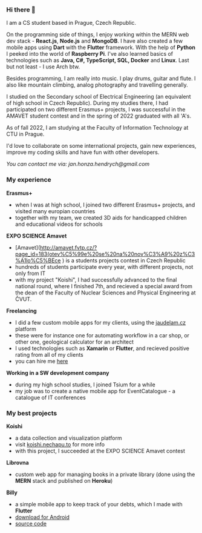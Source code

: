 ### Hi there 👋

I am a CS student based in Prague, Czech Republic.

On the programming side of things, I enjoy working within the MERN web dev stack - **React.js**, **Node.js** and **MongoDB**. I have also created a few  mobile apps using **Dart** with the **Flutter** framework. With the help of **Python** I peeked into the world of **Raspberry Pi**. I've also learned basics of technologies such as **Java, C#, TypeScript, SQL, Docker** and **Linux**. Last but not least - I use Arch btw.

Besides programming, I am really into music. I play drums, guitar and flute. I also like mountain climbing, analog photography and travelling generally.

I studied on the Secondary school of Electrical Engineering (an equivalent of high school in Czech Republic). During my studies there, I had participated on two different Erasmus+ projects, I was successful in the AMAVET student contest and in the spring of 2022 graduated with all 'A's.

As of fall 2022, I am studying at the Faculty of Information Technology at CTU in Prague.

I'd love to collaborate on some international projects, gain new experiences, improve my coding skills and have fun with other developers.

_You can contact me via: jan.honza.hendrych@gmail.com_

### My experience
**Erasmus+**
- when I was at high school, I joined two different Erasmus+ projects, and visited many europian countries
- together with my team, we created 3D aids for handicapped children and educational videos for schools

**EXPO SCIENCE Amavet**
- [Amavet](http://amavet.fvtp.cz/?page_id=183(otev%C5%99e%20se%20na%20nov%C3%A9%20z%C3%A1lo%C5%BEce ) is a students projects contest in Czech Republic
- hundreds of students participate every year, with different projects, not only from IT
- with my project "Koishi", I had successfully advanced to the final national round, where I finished 7th, and recieved a special award from the dean of the Faculty of Nuclear Sciences and Physical Engineering at ČVUT.

**Freelancing**
- I did a few custom mobile apps for my clients, using the [jaudelam.cz](https://www.jaudelam.cz/) platform
- these were for instance one for automating workflow in a car shop, or other one, geological calculator for an architect
- I used technologies such as **Xamarin** or **Flutter**, and recieved positive rating from all of my clients
- you can hire me [here](https://www.jaudelam.cz/profil/jan_hendrych)

**Working in a SW development company**
- during my high school studies, I joined Tsium for a while
- my job was to create a native mobile app for EventCatalogue - a catalogue of IT conferences

### My best projects

**Koishi**
- a data collection and visualization platform
- visit [koishi.nechapu.to](https://koishi.nechapu.to/) for more info
- with this project, I succeeded at the EXPO SCIENCE Amavet contest

**Librovna**
- custom web app for managing books in a private library (done using the **MERN** stack and published on **Heroku**)

**Billy**
- a simple mobile app to keep track of your debts, which I made with **Flutter**
- [download for Android](https://drive.google.com/file/d/1FQGEjjnsTLquKWnKXiiz-81wxIfobuMd/view?usp=sharing)
- [source code](https://github.com/hendrychjan/Billy)
